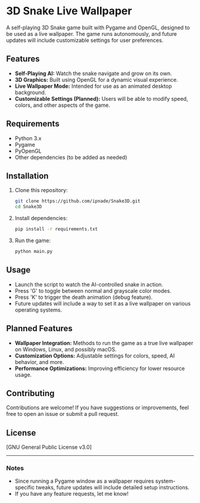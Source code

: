 # 3D Snake Live Wallpaper

A self-playing 3D Snake game built with Pygame and OpenGL, designed to be used as a live wallpaper. The game runs autonomously, and future updates will include customizable settings for user preferences.

## Features
- **Self-Playing AI:** Watch the snake navigate and grow on its own.
- **3D Graphics:** Built using OpenGL for a dynamic visual experience.
- **Live Wallpaper Mode:** Intended for use as an animated desktop background.
- **Customizable Settings (Planned):** Users will be able to modify speed, colors, and other aspects of the game.

## Requirements
- Python 3.x
- Pygame
- PyOpenGL
- Other dependencies (to be added as needed)

## Installation
1. Clone this repository:
   ```sh
   git clone https://github.com/ipnade/Snake3D.git
   cd Snake3D
   ```
2. Install dependencies:
   ```sh
   pip install -r requirements.txt
   ```
3. Run the game:
   ```sh
   python main.py
   ```

## Usage
- Launch the script to watch the AI-controlled snake in action.
- Press 'G' to toggle between normal and grayscale color modes.
- Press 'K' to trigger the death animation (debug feature).
- Future updates will include a way to set it as a live wallpaper on various operating systems.

## Planned Features
- **Wallpaper Integration:** Methods to run the game as a true live wallpaper on Windows, Linux, and possibly macOS.
- **Customization Options:** Adjustable settings for colors, speed, AI behavior, and more.
- **Performance Optimizations:** Improving efficiency for lower resource usage.

## Contributing
Contributions are welcome! If you have suggestions or improvements, feel free to open an issue or submit a pull request.

## License
[GNU General Public License v3.0]

---

### Notes
- Since running a Pygame window as a wallpaper requires system-specific tweaks, future updates will include detailed setup instructions.
- If you have any feature requests, let me know!

